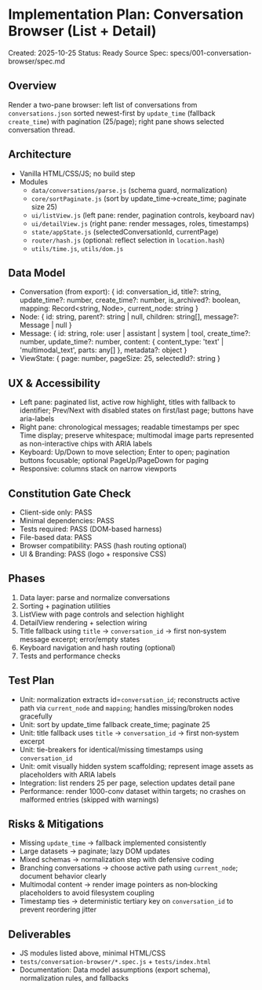 # Implementation Plan: Conversation Browser (List + Detail)

Created: 2025-10-25
Status: Ready
Source Spec: specs/001-conversation-browser/spec.md

## Overview
Render a two-pane browser: left list of conversations from `conversations.json` sorted newest-first by `update_time` (fallback `create_time`) with pagination (25/page); right pane shows selected conversation thread.

## Architecture
- Vanilla HTML/CSS/JS; no build step
- Modules
  - `data/conversations/parse.js` (schema guard, normalization)
  - `core/sortPaginate.js` (sort by update_time→create_time; paginate size 25)
  - `ui/listView.js` (left pane: render, pagination controls, keyboard nav)
  - `ui/detailView.js` (right pane: render messages, roles, timestamps)
  - `state/appState.js` (selectedConversationId, currentPage)
  - `router/hash.js` (optional: reflect selection in `location.hash`)
  - `utils/time.js`, `utils/dom.js`

## Data Model
- Conversation (from export): {
  id: conversation_id,
  title?: string,
  update_time?: number,
  create_time?: number,
  is_archived?: boolean,
  mapping: Record<string, Node>,
  current_node: string
}
- Node: { id: string, parent?: string | null, children: string[], message?: Message | null }
- Message: {
  id: string,
  role: user | assistant | system | tool,
  create_time?: number,
  update_time?: number,
  content: { content_type: 'text' | 'multimodal_text', parts: any[] },
  metadata?: object
}
- ViewState: { page: number, pageSize: 25, selectedId?: string }

## UX & Accessibility
- Left pane: paginated list, active row highlight, titles with fallback to identifier; Prev/Next with disabled states on first/last page; buttons have aria-labels
- Right pane: chronological messages; readable timestamps per spec Time display; preserve whitespace; multimodal image parts represented as non-interactive chips with ARIA labels
- Keyboard: Up/Down to move selection; Enter to open; pagination buttons focusable; optional PageUp/PageDown for paging
- Responsive: columns stack on narrow viewports

## Constitution Gate Check
- Client-side only: PASS
- Minimal dependencies: PASS
- Tests required: PASS (DOM-based harness)
- File-based data: PASS
- Browser compatibility: PASS (hash routing optional)
- UI & Branding: PASS (logo + responsive CSS)

## Phases
1) Data layer: parse and normalize conversations
2) Sorting + pagination utilities
3) ListView with page controls and selection highlight
4) DetailView rendering + selection wiring
5) Title fallback using `title` → `conversation_id` → first non‑system message excerpt; error/empty states
6) Keyboard navigation and hash routing (optional)
7) Tests and performance checks

## Test Plan
- Unit: normalization extracts id=`conversation_id`; reconstructs active path via `current_node` and `mapping`; handles missing/broken nodes gracefully
- Unit: sort by update_time fallback create_time; paginate 25
- Unit: title fallback uses `title` → `conversation_id` → first non‑system excerpt
- Unit: tie-breakers for identical/missing timestamps using `conversation_id`
- Unit: omit visually hidden system scaffolding; represent image assets as placeholders with ARIA labels
- Integration: list renders 25 per page, selection updates detail pane
- Performance: render 1000-conv dataset within targets; no crashes on malformed entries (skipped with warnings)

## Risks & Mitigations
- Missing `update_time` → fallback implemented consistently
- Large datasets → paginate; lazy DOM updates
- Mixed schemas → normalization step with defensive coding
- Branching conversations → choose active path using `current_node`; document behavior clearly
- Multimodal content → render image pointers as non‑blocking placeholders to avoid filesystem coupling
- Timestamp ties → deterministic tertiary key on `conversation_id` to prevent reordering jitter

## Deliverables
- JS modules listed above, minimal HTML/CSS
- `tests/conversation-browser/*.spec.js` + `tests/index.html`
- Documentation: Data model assumptions (export schema), normalization rules, and fallbacks
